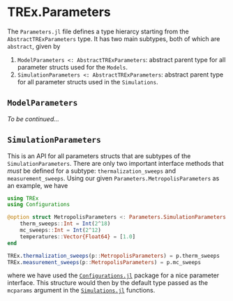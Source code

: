 # TREx.Parameters

The `Parameters.jl` file defines a type hierarcy starting from the `AbstractTRExParameters` type. It has two main subtypes, both of which are `abstract`, given by 

1. `ModelParameters <: AbstractTRExParameters`: abstract parent type for all parameter structs used for the `Models`.
1. `SimulationParameters <: AbstractTRExParameters`: abstract parent type for all parameter structs used in the `Simulations`.

## `ModelParameters`

*To be continued...*

## `SimulationParameters`

This is an API for all parameters structs that are subtypes of the `SimulationParameters`. There are only two important interface methods that *must* be defined for a subtype: `thermalization_sweeps` and `measurement_sweeps`. Using our given `Parameters.MetropolisParameters` as an example, we have

```julia
using TREx
using Configurations

@option struct MetropolisParameters <: Parameters.SimulationParameters
    therm_sweeps::Int = Int(2^18)
    mc_sweeps::Int = Int(2^12)
    temperatures::Vector{Float64} = [1.0] 
end

TREx.thermalization_sweeps(p::MetropolisParameters) = p.therm_sweeps
TREx.measurement_sweeps(p::MetropolisParameters) = p.mc_sweeps
```

where we have used the [`Configurations.jl`](https://configurations.rogerluo.dev/stable/) package for a nice parameter interface. This structure would then by the default type passed as the `mcparams` argument in the [`Simulations.jl`](../Simulations/Simulations.jl) functions.